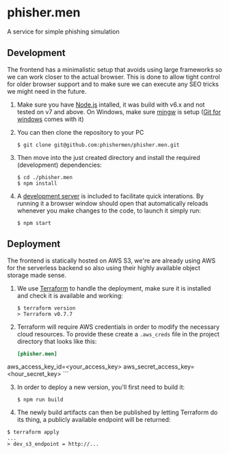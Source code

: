 # phisher.men
A service for simple phishing simulation

## Development
The frontend has a minimalistic setup that avoids using large frameworks so we can work closer to the actual browser. This is done to allow tight control for older browser support and to make sure we can execute any SEO tricks we might need in the future.

1. Make sure you have [Node.js](https://nodejs.org/en/) intalled, it was build with v6.x and not tested on v7 and above. On Windows, make sure [mingw](http://www.mingw.org/) is setup ([Git for windows](https://git-scm.com/download/win) comes with it)


2. You can then clone the repository to your PC

	```
	$ git clone git@github.com:phishermen/phisher.men.git
	```

2. Then move into the just created directory and install the required (development) dependencies:

	```
	$ cd ./phisher.men
	$ npm install
	```
	
3. A [development server](https://github.com/mattdesl/budo) is included to facilitate quick interations. By running it a browser window should open that automatically reloads whenever you make changes to the code, to launch it simply run: 

	```
	$ npm start
	```

## Deployment
The frontend is statically hosted on AWS S3, we're are already using AWS for the serverless backend so also using their highly available object storage made sense. 

 1. We use [Terraform](https://www.terraform.io/downloads.html) to handle the deployment, make sure it is installed and check it is available and working: 
 
 	```
 	$ terraform version
 	> Terraform v0.7.7
 	```
 	
 2. Terraform will require AWS credentials in order to modify the necessary cloud resources. To provide these create a `.aws_creds` file in the project directory that looks like this: 

 	```ini
 	[phisher.men]
aws_access_key_id=<your_access_key>
aws_secret_access_key=<hour_secret_key>
 	```
 	
 3. In order to deploy a new version, you'll first need to build it:

 	```
 	$ npm run build 
 	```

 4. The newly build artifacts can then be published by letting Terraform do its thing, a publicly available endpoint will be returned:

 ```
 $ terraform apply
 ...
 > dev_s3_endpoint = http://...
 ```